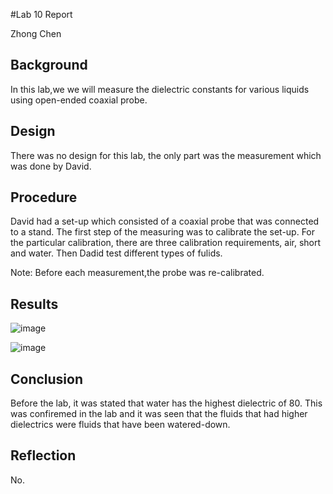 
#Lab 10 Report

Zhong Chen

## Background

In this lab,we we will measure the dielectric constants for various liquids using open-ended coaxial probe.<br>

## Design


There was no design for this lab, the only part was the measurement which was done by David.

## Procedure

David had a set-up which consisted of a coaxial probe that was connected to a stand. The first step of the measuring was to calibrate the set-up. For the particular calibration, there are three calibration requirements, air, short and water. Then Dadid test different types of fulids. <br>

Note: Before each measurement,the probe was re-calibrated.

## Results

![image](https://github.com/CourseReps/ECEN452-Spring2016/blob/master/Students/ZhongChen/Lab10/Real_Part.png) <br>

![image](https://github.com/CourseReps/ECEN452-Spring2016/blob/master/Students/ZhongChen/Lab10/Imaginary_Part.png) <br>


## Conclusion
Before the lab, it was stated that water has the highest dielectric of 80. This was confiremed in the lab and it was seen that the fluids that had higher dielectrics were fluids that have been watered-down. 

## Reflection
No.




